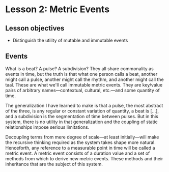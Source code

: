 # Lesson 2: Metric Events

## Lesson objectives

- Distinguish the utility of mutable and immutable events

## Events

What is a beat? A pulse? A subdivision? They all share commonality as events in time, but the truth is that what one person calls a beat, another might call a pulse, another might call the rhythm, and another might call the taal. These are what we'll call immutable metric events. They are key/value pairs of arbitrary names—contextual, cultural, etc.—and some quantity of time.

The generalization I have learned to make is that a pulse, the most abstract of the three, is any regular or constant variation of quantity, a beat is [...], and a subdivision is the segmentation of time between pulses. But in this system, there is no utility in that generalization and the coupling of static relationships impose serious limitations.

Decoupling terms from mere degree of scale—at least initially—will make the recursive thinking required as the system takes shape more natural. Henceforth, any reference to a measurable point in time will be called a metric event. A metric event consists of a duration value and a set of methods from which to derive new metric events. These methods and their inheritance that are the subject of this system.
